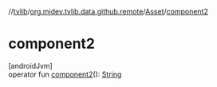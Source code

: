 //[tvlib](../../../index.md)/[org.mjdev.tvlib.data.github.remote](../index.md)/[Asset](index.md)/[component2](component2.md)

# component2

[androidJvm]\
operator fun [component2](component2.md)(): [String](https://kotlinlang.org/api/latest/jvm/stdlib/kotlin/-string/index.html)
